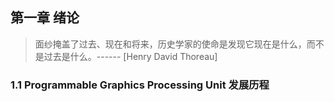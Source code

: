 ## 第一章  绪论

> 面纱掩盖了过去、现在和将来，历史学家的使命是发现它现在是什么，而不是过去是什么。------ [Henry David Thoreau]
                                         
### 1.1 Programmable Graphics Processing Unit 发展历程

